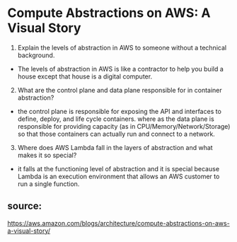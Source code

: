 # Compute Abstractions on AWS: A Visual Story
1) Explain the levels of abstraction in AWS to someone without a technical background.
- The levels of abstraction in AWS is like a contractor to help you build a house except that house is a digital computer. 
2) What are the control plane and data plane responsible for in container abstraction?
- the control plane is responsible for exposing the API and interfaces to define, deploy, and life cycle containers. where as the data plane is responsible for providing capacity (as in CPU/Memory/Network/Storage) so that those containers can actually run and connect to a network.
3) Where does AWS Lambda fall in the layers of abstraction and what makes it so special?
- it falls at the functioning level of abstraction and it is special because Lambda is an execution environment that allows an AWS customer to run a single function.
## source: 
https://aws.amazon.com/blogs/architecture/compute-abstractions-on-aws-a-visual-story/  